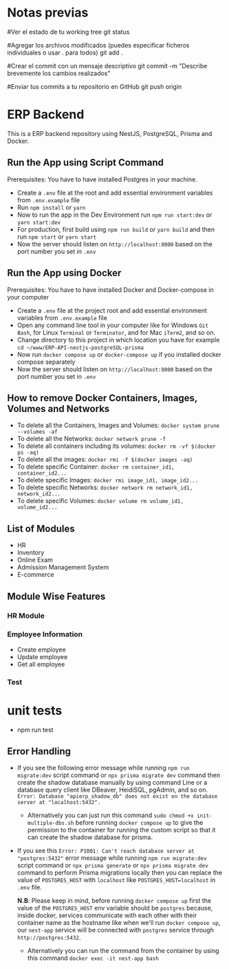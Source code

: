 # Notas previas

#Ver el estado de tu working tree
git status

#Agregar los archivos modificados (puedes especificar ficheros individuales o usar . para todos)
git add .

#Crear el commit con un mensaje descriptivo
git commit -m "Describe brevemente los cambios realizados"

#Enviar tus commits a tu repositorio en GitHub
git push origin <nombre-de-la-rama>


# ERP Backend

This is a ERP backend repository using NestJS, PostgreSQL, Prisma and Docker.

## Run the App using Script Command

Prerequisites: You have to have installed Postgres in your machine.

- Create a `.env` file at the root and add essential environment variables from `.env.example` file
- Run `npm install` or `yarn`
- Now to run the app in the Dev Environment run `npm run start:dev` or `yarn start:dev`
- For production, first build using `npm run build` or `yarn build` and then run `npm start` or `yarn start`
- Now the server should listen on `http://localhost:8000` based on the port number you set in `.env`

## Run the App using Docker

Prerequisites: You have to have installed Docker and Docker-compose in your computer

- Create a `.env` file at the project root and add essential environment variables from `.env.example` file
- Open any command line tool in your computer like for Windows `Git Bash`, for Linux `Terminal` or `Terminator`, and for Mac `iTerm2`, and so on.
- Change directory to this project in which location you have for example `cd ~/www/ERP-API-nestjs-postgreSQL-prisma`
- Now run `docker compose up` or `docker-compose up` if you installed docker compose separately
- Now the server should listen on `http://localhost:8000` based on the port number you set in `.env`

## How to remove Docker Containers, Images, Volumes and Networks

- To delete all the Containers, Images and Volumes: `docker system prune --volumes -af`
- To delete all the Networks: `docker network prune -f`
- To delete all containers including its volumes: `docker rm -vf $(docker ps -aq)`
- To delete all the images: `docker rmi -f $(docker images -aq)`
- To delete specific Container: `docker rm container_id1, container_id2...`
- To delete specific Images: `docker rmi image_id1, image_id2...`
- To delete specific Networks: `docker network rm network_id1, network_id2...`
- To delete specific Volumes: `docker volume rm volume_id1, volume_id2...`

## List of Modules

- HR
- Inventory
- Online Exam
- Admission Management System
- E-commerce

## Module Wise Features

### HR Module

### Employee Information

- Create employee
- Update employee
- Get all employee

### Test

# unit tests
- npm run test

## Error Handling

- If you see the following error message while running `npm run migrate:dev` script command or `npx prisma migrate dev` command then create the shadow database manually by using command Line or a database query client like DBeaver, HeidiSQL, pgAdmin, and so on.
  `Error: Database "apierp_shadow_db" does not exist on the database server at "localhost:5432".`

  - Alternatively you can just run this command `sudo chmod +x init-multiple-dbs.sh` before running `docker compose up` to give the permission to the container for running the custom script so that it can create the shadow database for prisma.

- If you see this `Error: P1001: Can't reach database server at "postgres:5432"` error message while running `npm run migrate:dev` script command or `npx prisma generate` or `npx prisma migrate dev` command to perform Prisma migrations locally then you can replace the value of `POSTGRES_HOST` with `localhost` like `POSTGRES_HOST=localhost` in `.env` file.
  
  **N.B**: Please keep in mind, before running `docker compose up` first the value of the `POSTGRES_HOST` env variable should be `postgres` because, inside docker, services communicate with each other with their container name as the hostname like when we'll run `docker compose up`, our `nest-app` service will be connected with `postgres` service through `http://postgres:5432`.

  - Alternatively you can run the command from the container by using this command `docker exec -it nest-app bash`
